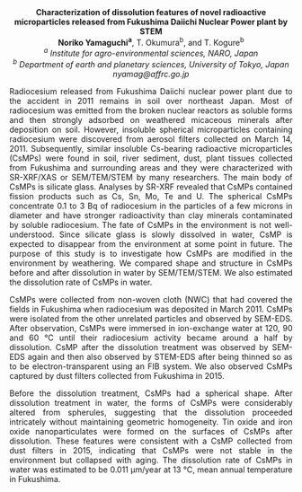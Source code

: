 <center><strong>Characterization of dissolution features of novel radioactive microparticles released from Fukushima Daiichi Nuclear Power plant by STEM</strong>

<center><strong>Noriko Yamaguchi<sup>a</sup></strong>, T. Okumura<sup>b</sup>, and T. Kogure<sup>b</sup>

<center><i><sup>a</sup> Institute for agro-environmental sciences, NARO, Japan</i>

<center><i><sup>b</sup> Department of earth and planetary sciences, University of Tokyo, Japan</i>

<center><i>nyamag@affrc.go.jp</i>

<p style=text-align:justify>Radiocesium released from Fukushima Daiichi nuclear power plant due to
the accident in 2011 remains in soil over northeast Japan. Most of
radiocesium was emitted from the broken nuclear reactors as soluble
forms and then strongly adsorbed on weathered micaceous minerals after
deposition on soil. However, insoluble spherical microparticles
containing radiocesium were discovered from aerosol filters collected on
March 14, 2011. Subsequently, similar insoluble Cs-bearing radioactive
microparticles (CsMPs) were found in soil, river sediment, dust, plant
tissues collected from Fukushima and surrounding areas and they were
characterized with SR-XRF/XAS or SEM/TEM/STEM by many researchers. The
main body of CsMPs is silicate glass. Analyses by SR-XRF revealed that
CsMPs contained fission products such as Cs, Sn, Mo, Te and U. The
spherical CsMPs concentrate 0.1 to 3 Bq of radiocesium in the particles
of a few microns in diameter and have stronger radioactivity than clay
minerals contaminated by soluble radiocesium. The fate of CsMPs in the
environment is not well-understood. Since silicate glass is slowly
dissolved in water, CsMP is expected to disappear from the environment
at some point in future. The purpose of this study is to investigate how
CsMPs are modified in the environment by weathering. We compared shape
and structure in CsMPs before and after dissolution in water by
SEM/TEM/STEM. We also estimated the dissolution rate of CsMPs in water.

<p style=text-align:justify>CsMPs were collected from non-woven cloth (NWC) that had covered the
fields in Fukushima when radiocesium was deposited in March 2011. CsMPs
were isolated from the other unrelated particles and observed by
SEM-EDS. After observation, CsMPs were immersed in ion-exchange water at
120, 90 and 60 °C until their radiocesium activity became around a half
by dissolution. CsMP after the dissolution treatment was observed by
SEM-EDS again and then also observed by STEM-EDS after being thinned so
as to be electron-transparent using an FIB system. We also observed
CsMPs captured by dust filters collected from Fukushima in 2015.

<p style=text-align:justify>Before the dissolution treatment, CsMPs had a spherical shape. After
dissolution treatment in water, the forms of CsMPs were considerably
altered from spherules, suggesting that the dissolution proceeded
intricately without maintaining geometric homogeneity. Tin oxide and
iron oxide nanoparticulates were formed on the surfaces of CsMPs after
dissolution. These features were consistent with a CsMP collected from
dust filters in 2015, indicating that CsMPs were not stable in the
environment but collapsed with aging. The dissolution rate of CsMPs in
water was estimated to be 0.011 µm/year at 13 °C, mean annual
temperature in Fukushima.
